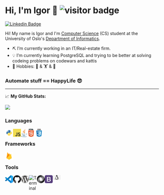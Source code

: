 # Hi, I'm Igor 👋 ![visitor badge](https://visitor-badge.glitch.me/badge?page_id=igormomc.visitor-badge)

[![Linkedin Badge](https://img.shields.io/badge/-LinkedIn-0e76a8?style=flat-square&logo=Linkedin&logoColor=white)](https://www.linkedin.com/in/igor-momcilovic-b61b85207/)

Hi! My name is Igor and I'm [Computer Science](https://www.uio.no/studier/program/informatikk-programmering/) (CS) student at the University of Oslo's [Department of Informatics](https://www.mn.uio.no/ifi/english/).

- ⛏ I’m currently working in an IT/Real-estate  firm. 
- 💡 I’m currently learning PostgreSQL and trying to be better at solving codeing problems on codewars and kattis
- 🎨 Hobbies: 🎾 & 🏋️ & 🍔 
### Automate stuff  ==  HappyLife 😎

---

📈 **My GitHub Stats:**
<p>
  <img height="150em" src="https://github-readme-stats.vercel.app/api?username=igormomc&show_icons=true&hide_border=true&&count_private=true&include_all_commits=true" />
</p>

### Languages
<img align="left" alt="Python" width="26px" src="./Icons/python.png" />
<img align="left" alt="JavaScript" width="26px" src="./Icons/javascript.png" />
<img align="left" alt="Java" width="20px" src="./Icons/java.png" />
<img align="left" alt="HTML5" width="26px" src="./Icons/html.png" />
<img align="left" alt="CSS3" width="26px" src="./Icons/css.png" />
<br>

### Frameworks
<img align="left" alt="Firebase" width="26px" src="./icons/firebase.png" />
<br>

### Tools
<img align="left" alt="Visual Studio Code" width="26px" src="https://raw.githubusercontent.com/github/explore/80688e429a7d4ef2fca1e82350fe8e3517d3494d/topics/visual-studio-code/visual-studio-code.png" />
<img align="left" alt="GitHub" width="26px" src="https://raw.githubusercontent.com/github/explore/78df643247d429f6cc873026c0622819ad797942/topics/github/github.png" />
<img align="left" alt="Wordpress" width="26px" src="./Icons/wordpress.png" />
<img align="left" alt="Terminal" width="26px" src="./Icons/cli.png" />
<img align="left" alt="JSON" width="26px" src="./Icons/json.png" />
<img align="left" alt="Bootstrap" width="26px" src="./Icons/bootstrap.png" />
<img align="left" alt="Linux" width="26px" src="./Icons/Linux.png" />


<br>
